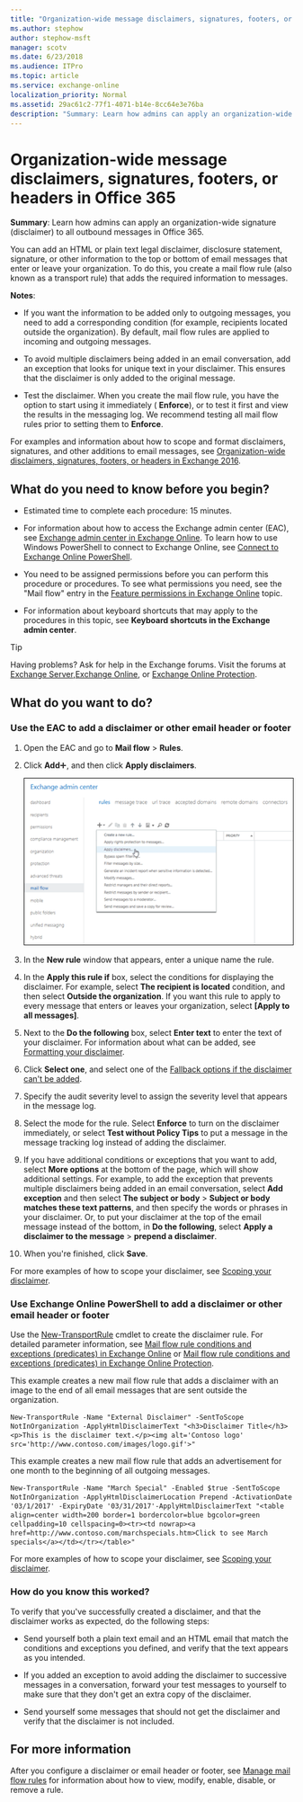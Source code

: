 ```yaml
---
title: "Organization-wide message disclaimers, signatures, footers, or headers in Office 365"
ms.author: stephow
author: stephow-msft
manager: scotv
ms.date: 6/23/2018
ms.audience: ITPro
ms.topic: article
ms.service: exchange-online
localization_priority: Normal
ms.assetid: 29ac61c2-77f1-4071-b14e-8cc64e3e76ba
description: "Summary: Learn how admins can apply an organization-wide signature (disclaimer) to all outbound messages in Office 365."
---
```


# Organization-wide message disclaimers, signatures, footers, or headers in Office 365

 **Summary**: Learn how admins can apply an organization-wide signature (disclaimer) to all outbound messages in Office 365.
  
You can add an HTML or plain text legal disclaimer, disclosure statement, signature, or other information to the top or bottom of email messages that enter or leave your organization. To do this, you create a mail flow rule (also known as a transport rule) that adds the required information to messages.
  
 **Notes**:
  
- If you want the information to be added only to outgoing messages, you need to add a corresponding condition (for example, recipients located outside the organization). By default, mail flow rules are applied to incoming and outgoing messages.
    
- To avoid multiple disclaimers being added in an email conversation, add an exception that looks for unique text in your disclaimer. This ensures that the disclaimer is only added to the original message.
    
- Test the disclaimer. When you create the mail flow rule, you have the option to start using it immediately ( **Enforce**), or to test it first and view the results in the messaging log. We recommend testing all mail flow rules prior to setting them to **Enforce**.
    
For examples and information about how to scope and format disclaimers, signatures, and other additions to email messages, see [Organization-wide disclaimers, signatures, footers, or headers in Exchange 2016](http://technet.microsoft.com/library/e45e33c9-e53b-427c-ada5-70901bc399b8.aspx).
  
## What do you need to know before you begin?

- Estimated time to complete each procedure: 15 minutes.
    
- For information about how to access the Exchange admin center (EAC), see [Exchange admin center in Exchange Online](../../exchange-admin-center.md). To learn how to use Windows PowerShell to connect to Exchange Online, see [Connect to Exchange Online PowerShell](https://go.microsoft.com/fwlink/p/?linkid=396554). 
    
- You need to be assigned permissions before you can perform this procedure or procedures. To see what permissions you need, see the "Mail flow" entry in the [Feature permissions in Exchange Online](../../permissions-exo/feature-permissions.md) topic. 
    
- For information about keyboard shortcuts that may apply to the procedures in this topic, see **Keyboard shortcuts in the Exchange admin center**.
    
> [!TIP]
> Having problems? Ask for help in the Exchange forums. Visit the forums at [Exchange Server](https://go.microsoft.com/fwlink/p/?linkId=60612),[Exchange Online](https://go.microsoft.com/fwlink/p/?linkId=267542), or [Exchange Online Protection](https://go.microsoft.com/fwlink/p/?linkId=285351). 
  
## What do you want to do?

### Use the EAC to add a disclaimer or other email header or footer

1. Open the EAC and go to **Mail flow** \> **Rules**.
    
2. Click **Add**![Add Icon](../../media/ITPro_EAC_AddIcon.gif), and then click **Apply disclaimers**.
    
    ![In the Exchange admin center, click Mal flow \> Rules \> Add  to create a rule](../../media/ee818b31-f5a5-40cc-9fe5-6c04f4120716.png)
  
3. In the **New rule** window that appears, enter a unique name the rule. 
    
4. In the **Apply this rule if** box, select the conditions for displaying the disclaimer. For example, select **The recipient is located** condition, and then select **Outside the organization**. If you want this rule to apply to every message that enters or leaves your organization, select **[Apply to all messages]**.
    
5. Next to the **Do the following** box, select **Enter text** to enter the text of your disclaimer. For information about what can be added, see [Formatting your disclaimer](http://technet.microsoft.com/library/e45e33c9-e53b-427c-ada5-70901bc399b8.aspx#FormatDisclaimer).
    
6. Click **Select one**, and select one of the [Fallback options if the disclaimer can't be added](http://technet.microsoft.com/library/e45e33c9-e53b-427c-ada5-70901bc399b8.aspx#FallbackOptions).
    
7. Specify the audit severity level to assign the severity level that appears in the message log.
    
8. Select the mode for the rule. Select **Enforce** to turn on the disclaimer immediately, or select **Test without Policy Tips** to put a message in the message tracking log instead of adding the disclaimer. 
    
9. If you have additional conditions or exceptions that you want to add, select **More options** at the bottom of the page, which will show additional settings. For example, to add the exception that prevents multiple disclaimers being added in an email conversation, select **Add exception** and then select **The subject or body** \> **Subject or body matches these text patterns**, and then specify the words or phrases in your disclaimer. Or, to put your disclaimer at the top of the email message instead of the bottom, in **Do the following**, select **Apply a disclaimer to the message** \> **prepend a disclaimer**.
    
10. When you're finished, click **Save**.
    
For more examples of how to scope your disclaimer, see [Scoping your disclaimer](http://technet.microsoft.com/library/e45e33c9-e53b-427c-ada5-70901bc399b8.aspx#Scoping).
  
### Use Exchange Online PowerShell to add a disclaimer or other email header or footer

Use the [New-TransportRule](http://technet.microsoft.com/library/eb3546bf-ca37-474e-9c22-962fe95af276.aspx) cmdlet to create the disclaimer rule. For detailed parameter information, see [Mail flow rule conditions and exceptions (predicates) in Exchange Online](conditions-and-exceptions.md) or [Mail flow rule conditions and exceptions (predicates) in Exchange Online Protection](http://technet.microsoft.com/library/04edeaba-afd4-4207-b2cb-51bcc44e483c.aspx).
  
This example creates a new mail flow rule that adds a disclaimer with an image to the end of all email messages that are sent outside the organization.
  
```
New-TransportRule -Name "External Disclaimer" -SentToScope NotInOrganization -ApplyHtmlDisclaimerText "<h3>Disclaimer Title</h3><p>This is the disclaimer text.</p><img alt='Contoso logo' src='http://www.contoso.com/images/logo.gif'>"
```

This example creates a new mail flow rule that adds an advertisement for one month to the beginning of all outgoing messages.
  
```
New-TransportRule -Name "March Special" -Enabled $true -SentToScope NotInOrganization -ApplyHtmlDisclaimerLocation Prepend -ActivationDate '03/1/2017' -ExpiryDate '03/31/2017'-ApplyHtmlDisclaimerText "<table align=center width=200 border=1 bordercolor=blue bgcolor=green cellpadding=10 cellspacing=0><tr><td nowrap><a href=http://www.contoso.com/marchspecials.htm>Click to see March specials</a></td></tr></table>"
```

For more examples of how to scope your disclaimer, see [Scoping your disclaimer](http://technet.microsoft.com/library/e45e33c9-e53b-427c-ada5-70901bc399b8.aspx#Scoping).
  
### How do you know this worked?

To verify that you've successfully created a disclaimer, and that the disclaimer works as expected, do the following steps:
  
- Send yourself both a plain text email and an HTML email that match the conditions and exceptions you defined, and verify that the text appears as you intended.
    
- If you added an exception to avoid adding the disclaimer to successive messages in a conversation, forward your test messages to yourself to make sure that they don't get an extra copy of the disclaimer.
    
- Send yourself some messages that should not get the disclaimer and verify that the disclaimer is not included.
    
## For more information

After you configure a disclaimer or email header or footer, see [Manage mail flow rules](manage-mail-flow-rules.md) for information about how to view, modify, enable, disable, or remove a rule. 
  

